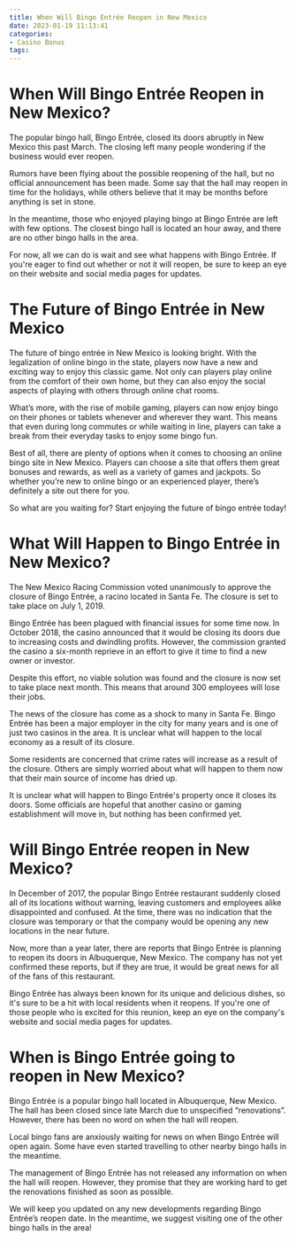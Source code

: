 ```yaml
---
title: When Will Bingo Entrée Reopen in New Mexico
date: 2023-01-19 11:13:41
categories:
- Casino Bonus
tags:
---
```



#  When Will Bingo Entrée Reopen in New Mexico?

The popular bingo hall, Bingo Entrée, closed its doors abruptly in New Mexico this past March. The closing left many people wondering if the business would ever reopen.

Rumors have been flying about the possible reopening of the hall, but no official announcement has been made. Some say that the hall may reopen in time for the holidays, while others believe that it may be months before anything is set in stone.

In the meantime, those who enjoyed playing bingo at Bingo Entrée are left with few options. The closest bingo hall is located an hour away, and there are no other bingo halls in the area.

For now, all we can do is wait and see what happens with Bingo Entrée. If you're eager to find out whether or not it will reopen, be sure to keep an eye on their website and social media pages for updates.

#  The Future of Bingo Entrée in New Mexico

The future of bingo entrée in New Mexico is looking bright. With the legalization of online bingo in the state, players now have a new and exciting way to enjoy this classic game. Not only can players play online from the comfort of their own home, but they can also enjoy the social aspects of playing with others through online chat rooms.

What’s more, with the rise of mobile gaming, players can now enjoy bingo on their phones or tablets whenever and wherever they want. This means that even during long commutes or while waiting in line, players can take a break from their everyday tasks to enjoy some bingo fun.

Best of all, there are plenty of options when it comes to choosing an online bingo site in New Mexico. Players can choose a site that offers them great bonuses and rewards, as well as a variety of games and jackpots. So whether you’re new to online bingo or an experienced player, there’s definitely a site out there for you.

So what are you waiting for? Start enjoying the future of bingo entrée today!

#  What Will Happen to Bingo Entrée in New Mexico?

The New Mexico Racing Commission voted unanimously to approve the closure of Bingo Entrée, a racino located in Santa Fe. The closure is set to take place on July 1, 2019.

Bingo Entrée has been plagued with financial issues for some time now. In October 2018, the casino announced that it would be closing its doors due to increasing costs and dwindling profits. However, the commission granted the casino a six-month reprieve in an effort to give it time to find a new owner or investor.

Despite this effort, no viable solution was found and the closure is now set to take place next month. This means that around 300 employees will lose their jobs.

The news of the closure has come as a shock to many in Santa Fe. Bingo Entrée has been a major employer in the city for many years and is one of just two casinos in the area. It is unclear what will happen to the local economy as a result of its closure.

Some residents are concerned that crime rates will increase as a result of the closure. Others are simply worried about what will happen to them now that their main source of income has dried up.

It is unclear what will happen to Bingo Entrée's property once it closes its doors. Some officials are hopeful that another casino or gaming establishment will move in, but nothing has been confirmed yet.

#  Will Bingo Entrée reopen in New Mexico?

In December of 2017, the popular Bingo Entrée restaurant suddenly closed all of its locations without warning, leaving customers and employees alike disappointed and confused. At the time, there was no indication that the closure was temporary or that the company would be opening any new locations in the near future.

Now, more than a year later, there are reports that Bingo Entrée is planning to reopen its doors in Albuquerque, New Mexico. The company has not yet confirmed these reports, but if they are true, it would be great news for all of the fans of this restaurant.

Bingo Entrée has always been known for its unique and delicious dishes, so it's sure to be a hit with local residents when it reopens. If you're one of those people who is excited for this reunion, keep an eye on the company's website and social media pages for updates.

#  When is Bingo Entrée going to reopen in New Mexico?

Bingo Entrée is a popular bingo hall located in Albuquerque, New Mexico. The hall has been closed since late March due to unspecified “renovations”. However, there has been no word on when the hall will reopen.

Local bingo fans are anxiously waiting for news on when Bingo Entrée will open again. Some have even started travelling to other nearby bingo halls in the meantime.

The management of Bingo Entrée has not released any information on when the hall will reopen. However, they promise that they are working hard to get the renovations finished as soon as possible.

We will keep you updated on any new developments regarding Bingo Entrée’s reopen date. In the meantime, we suggest visiting one of the other bingo halls in the area!